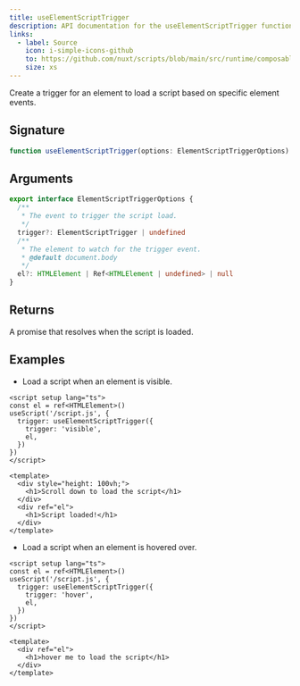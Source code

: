 ```yaml
---
title: useElementScriptTrigger
description: API documentation for the useElementScriptTrigger function.
links:
  - label: Source
    icon: i-simple-icons-github
    to: https://github.com/nuxt/scripts/blob/main/src/runtime/composables/useElementScriptTrigger.ts
    size: xs
---
```


Create a trigger for an element to load a script based on specific element events.

## Signature

```ts
function useElementScriptTrigger(options: ElementScriptTriggerOptions): Promise<void> {}
```

## Arguments

```ts
export interface ElementScriptTriggerOptions {
  /**
   * The event to trigger the script load.
   */
  trigger?: ElementScriptTrigger | undefined
  /**
   * The element to watch for the trigger event.
   * @default document.body
   */
  el?: HTMLElement | Ref<HTMLElement | undefined> | null
}
```

## Returns

A promise that resolves when the script is loaded.

## Examples

- Load a script when an element is visible.

```vue
<script setup lang="ts">
const el = ref<HTMLElement>()
useScript('/script.js', {
  trigger: useElementScriptTrigger({
    trigger: 'visible',
    el,
  })
})
</script>

<template>
  <div style="height: 100vh;">
    <h1>Scroll down to load the script</h1>
  </div>
  <div ref="el">
    <h1>Script loaded!</h1>
  </div>
</template>
```

- Load a script when an element is hovered over.

```vue
<script setup lang="ts">
const el = ref<HTMLElement>()
useScript('/script.js', {
  trigger: useElementScriptTrigger({
    trigger: 'hover',
    el,
  })
})
</script>

<template>
  <div ref="el">
    <h1>hover me to load the script</h1>
  </div>
</template>
```
